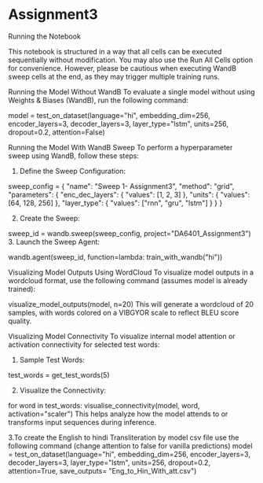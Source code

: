 # Assignment3
Running the Notebook

This notebook is structured in a way that all cells can be executed sequentially without modification. You may also use the Run All Cells option for convenience. However, please be cautious when executing WandB sweep cells at the end, as they may trigger multiple training runs.

Running the Model Without WandB
To evaluate a single model without using Weights & Biases (WandB), run the following command:


model = test_on_dataset(language="hi",
                        embedding_dim=256,
                        encoder_layers=3,
                        decoder_layers=3,
                        layer_type="lstm",
                        units=256,
                        dropout=0.2,
                        attention=False)

Running the Model With WandB Sweep
To perform a hyperparameter sweep using WandB, follow these steps:

1. Define the Sweep Configuration:

sweep_config = {
  "name": "Sweep 1- Assignment3",
  "method": "grid",
  "parameters": {
        "enc_dec_layers": {
           "values": [1, 2, 3]
        },
        "units": {
            "values": [64, 128, 256]
        },
        "layer_type": {
            "values": ["rnn", "gru", "lstm"]
        } 
    }
}

2. Create the Sweep:

sweep_id = wandb.sweep(sweep_config, project="DA6401_Assignment3")
3. Launch the Sweep Agent:

wandb.agent(sweep_id, function=lambda: train_with_wandb("hi"))

Visualizing Model Outputs Using WordCloud
To visualize model outputs in a wordcloud format, use the following command (assumes model is already trained):

visualize_model_outputs(model, n=20)
This will generate a wordcloud of 20 samples, with words colored on a VIBGYOR scale to reflect BLEU score quality.

Visualizing Model Connectivity
To visualize internal model attention or activation connectivity for selected test words:

1. Sample Test Words:

test_words = get_test_words(5)

2. Visualize the Connectivity:

for word in test_words:
    visualise_connectivity(model, word, activation="scaler")
This helps analyze how the model attends to or transforms input sequences during inference.

3.To create the English to hindi Transliteration by model csv file use the following command (change attention to false for vanilla predictions)
model = test_on_dataset(language="hi",
                        embedding_dim=256,
                        encoder_layers=3,
                        decoder_layers=3,
                        layer_type="lstm",
                        units=256,
                        dropout=0.2,
                        attention=True,
                        save_outputs= "Eng_to_Hin_With_att.csv")
